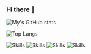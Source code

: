 ### Hi there 👋

<!--
**Alone0404/Alone0404** is a ✨ _special_ ✨ repository because its `README.md` (this file) appears on your GitHub profile.

Here are some ideas to get you started:

- 🔭 I’m currently working on ...
- 🌱 I’m currently learning ...
- 👯 I’m looking to collaborate on ...
- 🤔 I’m looking for help with ...
- 💬 Ask me about ...
- 📫 How to reach me: ...
- 😄 Pronouns: ...
- ⚡ Fun fact: ...
-->
<!--
- 🔭 I’m currently working as a **full-stack developer** at [Awesome Inc](^1^)
- 🌱 I’m currently learning **React Native** and **GraphQL**
- 👯 I’m looking to collaborate on **open source** projects
- 🤔 I’m looking for help with **machine learning** and **data science**
- 💬 Ask me about **web development**, **JavaScript**, **Python**, or **anything tech-related**
- 📫 How to reach me: [Personal Website](^2^) | [LinkedIn](^3^) | [Email](mailto:john.doe@example.com) | [Twitter](^4^)
- 😄 Pronouns: he/him
- ⚡ Fun fact: I love **coffee** and **cats**
-->
![My's GitHub stats](https://github-readme-stats.vercel.app/api?username=alone404&show_icons=true&theme=radical)

![Top Langs](https://github-readme-stats.vercel.app/api/top-langs/?username=alone404&layout=compact&theme=radical)

![Skills](https://img.shields.io/badge/HTML5-E34F26?style=for-the-badge&logo=html5&logoColor=white)
![Skills](https://img.shields.io/badge/CSS3-1572B6?style=for-the-badge&logo=css3&logoColor=white)
![Skills](https://img.shields.io/badge/JavaScript-F7DF1E?style=for-the-badge&logo=javascript&logoColor=black)
![Skills](https://img.shields.io/badge/Python-3776AB?style=for-the-badge&logo=python&logoColor=white)

